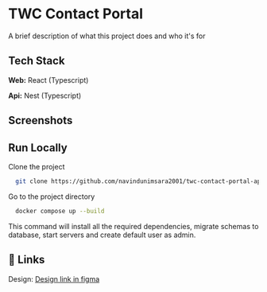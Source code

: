 
# TWC Contact Portal

A brief description of what this project does and who it's for


## Tech Stack

**Web:** React (Typescript)

**Api:** Nest (Typescript)


## Screenshots




## Run Locally

Clone the project

```bash
  git clone https://github.com/navindunimsara2001/twc-contact-portal-app.git
```

Go to the project directory

```bash
  docker compose up --build
```
This command will install all the required dependencies, migrate schemas to database, start servers and create default user as admin.




## 🔗 Links
Design: [Design link in figma](https://www.figma.com/design/4f8t98A25BOn8VmAvymWyF/Contacts-Portal---Intern?node-id=0-1&p=f&t=V0G1WibTYGLXflue-0)



